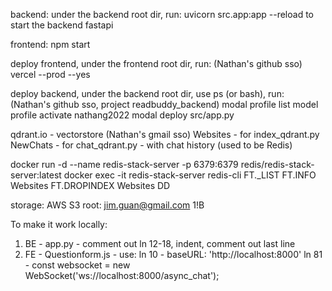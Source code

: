 backend: under the backend root dir, run: 
    uvicorn src.app:app --reload
to start the backend fastapi

frontend:
    npm start

deploy frontend, under the frontend root dir, run: (Nathan's github sso)
    vercel --prod --yes

deploy backend, under the backend root dir, use ps (or bash), run: (Nathan's github sso, project readbuddy_backend)
    modal profile list
    model profile activate nathang2022
    modal deploy src/app.py

qdrant.io - vectorstore (Nathan's gmail sso) 
    Websites - for index_qdrant.py
    NewChats - for chat_qdrant.py - with chat history (used to be Redis)

docker run -d --name redis-stack-server -p 6379:6379 redis/redis-stack-server:latest
docker exec -it redis-stack-server redis-cli
FT._LIST
FT.INFO Websites
FT.DROPINDEX Websites DD

storage: AWS S3 root: jim.guan@gmail.com 1!B

To make it work locally:
1. BE - app.py - comment out ln 12-18, indent, comment out last line
2. FE - Questionform.js - use:
        ln 10 - baseURL: 'http://localhost:8000'
        ln 81 - const websocket = new WebSocket('ws://localhost:8000/async_chat');

